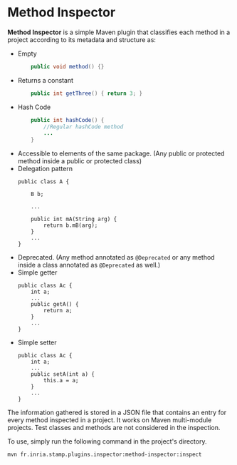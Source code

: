 # Method Inspector

**Method Inspector** is a simple Maven plugin that classifies each method in a project according to its metadata and
structure as:

- Empty
    ```Java
        public void method() {}
    ```
- Returns a constant
    ```Java
        public int getThree() { return 3; }
    ```
- Hash Code
    ```Java
        public int hashCode() {
            //Regular hashCode method
            ...
        }
    ```
- Accessible to elements of the same package. (Any public or protected method inside a public or protected class)
- Delegation pattern
    ```
    public class A {

        B b;

        ...

        public int mA(String arg) {
            return b.mB(arg);
        }
        ...
    }
    ```
- Deprecated. (Any method annotated as `@Deprecated` or any method inside a class annotated as `@Deprecated` as well.)
- Simple getter
    ```
    public class Ac {
        int a;
        ...
        public getA() {
            return a;
        }
        ...
    }
    ```
- Simple setter
    ```
    public class Ac {
        int a;
        ...
        public setA(int a) {
            this.a = a;
        }
        ...
    }
    ```

The information gathered is stored in a JSON file that contains an entry for every method inspected in a project.
It works on Maven multi-module projects. Test classes and methods are not considered in the inspection.

To use, simply run the following command in the project's directory.
```
mvn fr.inria.stamp.plugins.inspector:method-inspector:inspect
```

